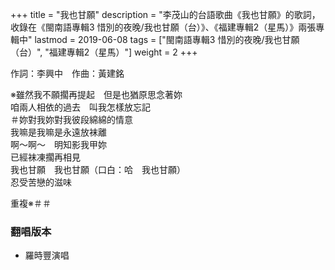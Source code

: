 +++
title = "我也甘願"
description = "李茂山的台語歌曲《我也甘願》的歌詞，收錄在《閩南語專輯3 惜別的夜晚/我也甘願（台）》、《福建專輯2（星馬）》兩張專輯中"
lastmod = 2019-06-08
tags = ["閩南語專輯3 惜別的夜晚/我也甘願（台）",  "福建專輯2（星馬）"]
weight = 2
+++

作詞：李興中　作曲：黃建銘

※雖然我不願擱再提起　但是也猶原思念著妳  
咱兩人相依的過去　叫我怎樣放忘記  
＃妳對我妳對我彼段綿綿的情意  
我嘛是我嘛是永遠放袜離  
啊～啊～　明知影我甲妳  
已經袜凍擱再相見  
我也甘願　我也甘願（口白：哈　我也甘願）  
忍受苦戀的滋味  

重複※＃＃

### 翻唱版本

* 羅時豐演唱